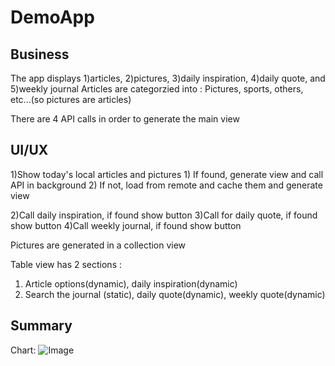 # DemoApp

## Business 

The app displays 1)articles, 2)pictures, 3)daily inspiration, 4)daily quote, and 5)weekly journal 
Articles are categorzied into : Pictures, sports, others, etc...(so pictures are articles)

There are 4 API calls in order to generate the main view


## UI/UX

1)Show today's local articles and pictures
    1) If found, generate view and call API in background
    2) If not, load from remote and cache them and generate view

2)Call daily inspiration, if found show button 
3)Call for daily quote, if found show button
4)Call weekly journal, if found show button

Pictures are generated in a collection view 

Table view has 2 sections : 
1) Article options(dynamic), daily inspiration(dynamic)
2) Search the journal (static), daily quote(dynamic), weekly quote(dynamic)


## Summary
Chart: 
![Image](https://app.diagrams.net/?lightbox=1&highlight=0000ff&edit=_blank&layers=1&nav=1&title=Untitled%20Diagram.drawio#R7Vxbc%2BI2FP41zLQPm7El33hMCLttJ5lJm16yj4otQI2xqBAL9NevhGWMLZNxIFi2N09Yxzfl%2B47OVc4AjuabLwwtZvc0wvEAWNFmAG8HANi%2BA8WPlGyVxM4kU0YiJcsFj%2BR%2FrISWkq5IhJeFCzmlMSeLojCkSYJDXpAhxui6eNmExsW3LtBUvdHKBY8hirF22T8k4rNUGrgHV%2F%2BCyXSWvdm21Jk5yi5WguUMRXR9IILjARwxSnl6NN%2BMcCzRy3BJ7%2Ft85Ox%2BYgwnvM4N10%2FroXVvfyFjB%2Fz14nvX8c1%2Fn5z0Kd9QvFJ%2FsJos32YI4EgAooaU8Rmd0gTF41x6w%2BgqibB8jSVG%2BTV3lC6E0BbCfzHnW8UuWnEqRDM%2Bj9XZCU24Ogl2YxLHIxpTtpsBnEywF4ZCvuSMvuCDM5E%2FfLbkS9NZy6keRUeJlnTFQvwKJJmWITbF%2FJXr4J5Dof2YzjFnW3EfwzHi5FtxHkhp4XR%2FXU6UOFBcvYE3rwu8RQgHk0revDDAzxMzvLkmeQtayRveEP4kH3cFXDX8qp4uj283h4OtGnSCbN8k2bZtgtycTP8NZHZxJQ9Nkps9uGVLuUyci4PIqSIuAM%2FQ88wQdxD%2FmGDObdGytPu3LIHRyAgEJtm1Dy3ulfsmcgUhbPuU3yiHe8stB%2FljdqNOOWJwrrFWtz5QIqYILJVhep7KrlR%2BCbNx9oh0Yuqukmrtp3GGi9ecwD0iiZD8TfBa%2FIwEx4zGMWaaVhZ1bj0jHD8u0A7stUimXzfz6rWYcbx5nUMdcnUDDIrQ2UM1Xud5ru0qWzk7yHHLEL%2Ff0rU0NK%2FFItxyEi7fF75TveR5gGdglnX1EPCsfNAI4EMN7z%2FRswD4cnp7qq06C3jXL2p6Fe6NKrqv4X6LOH4g4YvEu1%2FgA6tl4ENXQ99ExND9HNyt6fqhYzIehJ7JePCsJPxYQLg%2F18aAsLZWnFuaqQ4IXadobvZBRUMBoW5cRtKSh5zQ5EH2Gnpm3qFXDGqqzHtQYd79i5l3vaWRMyDlaWAe4RhPhdOVLxMjxJHS7O5TAspLoCqwb5QT%2B6PNVN0%2BqmEnbaPVFNtwrQycXit7p3JKS7XCu4j3tEvBums1XE7xWxSsfahbzstlqndwWFI3u1l1A3oi%2FuGXaqoEONcCnRflacTdURRhdtk6YW0mzorf7GGNOiFstDCrbzf5TeiR0HEhTIEfyDzLi8VMbp7FwJvKo58SKld7RBP8cx%2BI8a9KzLg1mQkulu20swt9WgBndNdXXbsHjfauoRF6f9wAqb5anJumHYmQ3FL13Gk4INcd7TXjJIxlt4KvGD5wAN237yXHu89%2BjDleB7TSvJsNUK2aS9I5wnZDlrqimZ2unGy9lKOlEZ0v6JLwy9YgG1pK4IjdKiylJnvdTjtrkN2LlJy6W34co5VLp51b5E8LpbrBt9Gd9Y6eCf3A9tYPjNtbvRP6B55TibaliOlV7OgXY8chqCDAa5SATn1r0mYDWDcHdIx%2BbeLqAWe7%2BO6Mw6vNt9EPUBw9NR%2BhcCat6i0OKUOc9sGwlhxbpV1t1rHpu2bvaLgrhffRr5U6wrZV2Y1olAC9a9fnyOLTsA4DTpMM2Hpu9WuyXBBhc9JNVr0Bv7SVynxF0Natzy0isZzy76t0DfQGfNg69IHucx8XJEl2%2Fc8GcG9mA6FT%2Bl7C%2FIcqQNf6MWMyvlEfWnUec3eoNZeNow51be9h1weUvw6qKlXbjeKuBzhq63iYbh3Pj%2FqxidxpcMeyGOb%2Fcydtk%2Bb%2FugiOvwM%3D)

